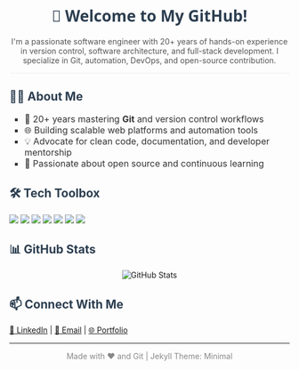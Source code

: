 <!-- GitHub Profile README using jekyll-theme-minimal -->

<!-- Banner -->
<h1 align="center" style="color:#2c3e50;font-family:Segoe UI, sans-serif;">
  👋 Welcome to My GitHub!
</h1>

<p align="center" style="max-width: 600px; color:#555;">
  I'm a passionate software engineer with 20+ years of hands-on experience in version control, software architecture, and full-stack development. I specialize in Git, automation, DevOps, and open-source contribution.
</p>

<hr style="border: 0; height: 1px; background: #eee;" />

<!-- About Me Section -->
<h2 style="color:#2c3e50;">👨‍💻 About Me</h2>

<ul style="list-style: square; color:#333; font-size: 16px;">
  <li>🔧 20+ years mastering <strong>Git</strong> and version control workflows</li>
  <li>🌐 Building scalable web platforms and automation tools</li>
  <li>💡 Advocate for clean code, documentation, and developer mentorship</li>
  <li>🚀 Passionate about open source and continuous learning</li>
</ul>

<!-- Skills Section -->
<h2 style="color:#2c3e50;">🛠️ Tech Toolbox</h2>

<p>
  <img src="https://img.shields.io/badge/-Git-F05032?style=flat-square&logo=git&logoColor=white" />
  <img src="https://img.shields.io/badge/-GitHub-181717?style=flat-square&logo=github&logoColor=white" />
  <img src="https://img.shields.io/badge/-Python-3776AB?style=flat-square&logo=python&logoColor=white" />
  <img src="https://img.shields.io/badge/-Docker-2496ED?style=flat-square&logo=docker&logoColor=white" />
  <img src="https://img.shields.io/badge/-Linux-FCC624?style=flat-square&logo=linux&logoColor=black" />
  <img src="https://img.shields.io/badge/-Jenkins-D24939?style=flat-square&logo=jenkins&logoColor=white" />
  <img src="https://img.shields.io/badge/-VS%20Code-007ACC?style=flat-square&logo=visual-studio-code&logoColor=white" />
</p>

<!-- GitHub Stats -->
<h2 style="color:#2c3e50;">📊 GitHub Stats</h2>

<p align="center">
  <img src="https://github-readme-stats.vercel.app/api?username=YOUR_USERNAME&show_icons=true&theme=default" alt="GitHub Stats" />
</p>

<!-- Contact -->
<h2 style="color:#2c3e50;">📫 Connect With Me</h2>

<p>
  <a href="https://www.linkedin.com/in/YOUR_LINKEDIN" target="_blank">🔗 LinkedIn</a> |
  <a href="mailto:your.email@example.com">📧 Email</a> |
  <a href="https://your-portfolio.com" target="_blank">🌐 Portfolio</a>
</p>

---

<p align="center" style="font-size: 14px; color: #888;">
  Made with ❤️ and Git | Jekyll Theme: Minimal
</p>
